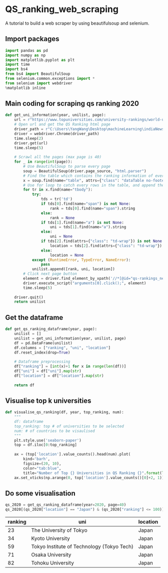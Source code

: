 # QS_ranking_web_scraping
A tutorial to build a web scraper by using beautifulsoup and selenium.

## Import packages
```python
import pandas as pd
import numpy as np
import matplotlib.pyplot as plt
import time
import bs4
from bs4 import BeautifulSoup
from selenium.common.exceptions import *
from selenium import webdriver
%matplotlib inline
```

## Main coding for scraping qs ranking 2020
```python
def get_uni_information(year, unilist, page):
    url = r"https://www.topuniversities.com/university-rankings/world-university-rankings/{}".format(year)
    # Open url and get the QS Ranking html page
    driver_path = r"C:\Users\YangWang\Desktop\machineLearning\indiaNewsClassification\chromedriver.exe"
    driver = webdriver.Chrome(driver_path)
    time.sleep(2)
    driver.get(url)
    time.sleep(5)
    
    # Scrawl all the pages (max page is 40)
    for _ in range(int(page)):
        # Use BeautifulSoup to parse every page
        soup = BeautifulSoup(driver.page_source, "html.parser")
        # Find the table which contains the ranking information of every universities
        x = soup.find(name="table", attrs={"class": "dataTable no-footer"})
        # Use for loop to catch every rows in the table, and append the rows into the list
        for tr in x.find(name="tbody"):
            try: 
                tds = tr('td')
                if tds[0].find(name="span") is not None:
                    rank = tds[0].find(name="span").string
                else: 
                    rank = None
                if tds[1].find(name="a") is not None:
                    uni = tds[1].find(name="a").string
                else: 
                    uni = None
                if tds[2].find(attrs={"class": "td-wrap"}) is not None:
                    location = tds[2].find(attrs={"class": "td-wrap"}).string
                else: 
                    location = None
            except (RuntimeError, TypeError, NameError):
                pass
            unilist.append([rank, uni, location])
        # Click next page button
        element = driver.find_element_by_xpath('//*[@id="qs-rankings_next"]')
        driver.execute_script("arguments[0].click();", element)
        time.sleep(5)
    
    driver.quit()
    return unilist
```

## Get the dataframe
```python
def get_qs_ranking_dataframe(year, page):
    unilist = []
    unilist = get_uni_information(year, unilist, page)
    df = pd.DataFrame(unilist)
    df.columns = ["ranking", "uni", "location"]
    df.reset_index(drop=True)
    
    # Dataframe preprocessing
    df["ranking"] = [int(x)+1 for x in range(len(df))]
    df["uni"] = df["uni"].map(str)
    df["location"] = df["location"].map(str)
    
    return df
```

## Visualise top k universities
```python
def visualise_qs_ranking(df, year, top_ranking, num):
    """
    df: dataframe
    top_ranking: top # of universities to be selected
    num: # of countries to be visaulised
    """
    plt.style.use('seaborn-paper')
    top = df.iloc[0:top_ranking]
    
    ax = (top['location'].value_counts().head(num).plot(
        kind='barh', 
        figsize=(20, 10), 
        color="tab:blue", 
        title="Number of Top {} Universities in QS Ranking {}".format(len(top['location']), str(year))))
    ax.set_xticks(np.arange(0, top['location'].value_counts()[0]+2, 1))
```

## Do some visualisation
```python
qs_2020 = get_qs_ranking_dataframe(year=2020, page=40)
qs_2020[(qs_2020["location"] == "Japan") & (qs_2020["ranking"] <= 100)]
```

| ranking | uni | location |
| --- | --- | --- |
| 23 | The University of Tokyo | Japan |
| 34 | Kyoto University | Japan |
| 59 | Tokyo Institute of Technology (Tokyo Tech) | Japan |
| 71 | Osaka University | Japan |
| 82 | Tohoku University | Japan |
